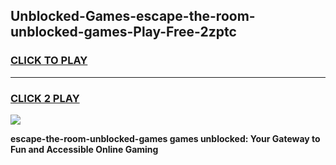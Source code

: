 
## Unblocked-Games-escape-the-room-unblocked-games-Play-Free-2zptc
<h3>
<a href="https://premium76.site?title=escape-the-room-unblocked-games&ref=09A">CLICK TO PLAY</a></h3>
<hr>

<h3>
<a href="https://premium76.site?title=escape-the-room-unblocked-games&ref=09A">CLICK 2 PLAY</a>
  
</h3>

<a href="https://premium76.site?title=escape-the-room-unblocked-games&ref=09A"><img src="https://clearcache.store/games.png"></a>


**escape-the-room-unblocked-games games unblocked: Your Gateway to Fun and Accessible Online Gaming**
